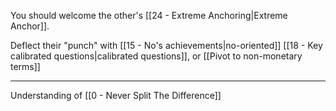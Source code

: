 You should welcome the other's [[24 - Extreme Anchoring|Extreme Anchor]].

Deflect their "punch" with [[15 - No's achievements|no-oriented]] [[18 - Key calibrated questions|calibrated questions]], or [[Pivot to non-monetary terms]]

---

Understanding of [[0 - Never Split The Difference]]
